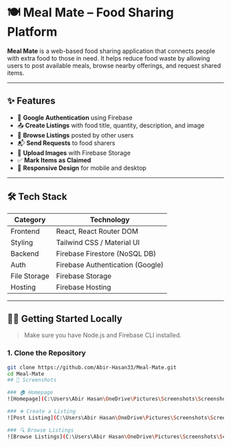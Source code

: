 # 🍽️ Meal Mate – Food Sharing Platform

**Meal Mate** is a web-based food sharing application that connects people with extra food to those in need. It helps reduce food waste by allowing users to post available meals, browse nearby offerings, and request shared items.


---

## ✨ Features

- 🔐 **Google Authentication** using Firebase
- 📤 **Create Listings** with food title, quantity, description, and image
- 🔎 **Browse Listings** posted by other users
- 📬 **Send Requests** to food sharers
- 📁 **Upload Images** with Firebase Storage
- ✅ **Mark Items as Claimed**
- 📱 **Responsive Design** for mobile and desktop

---

## 🛠️ Tech Stack

| Category        | Technology                      |
|----------------|----------------------------------|
| Frontend       | React, React Router DOM          |
| Styling        | Tailwind CSS / Material UI       |
| Backend        | Firebase Firestore (NoSQL DB)    |
| Auth           | Firebase Authentication (Google) |
| File Storage   | Firebase Storage                 |
| Hosting        | Firebase Hosting                 |

---

## 🧑‍💻 Getting Started Locally

> Make sure you have Node.js and Firebase CLI installed.

### 1. Clone the Repository

```bash
git clone https://github.com/Abir-Hasan33/Meal-Mate.git
cd Meal-Mate
## 📸 Screenshots

### 🏠 Homepage
![Homepage](C:\Users\Abir Hasan\OneDrive\Pictures\Screenshots\Screenshot 2025-07-24 235441.png)

### ➕ Create a Listing
![Post Listing](C:\Users\Abir Hasan\OneDrive\Pictures\Screenshots\Screenshot 2025-07-24 235441.png)

### 🔍 Browse Listings
![Browse Listings](C:\Users\Abir Hasan\OneDrive\Pictures\Screenshots\Screenshot 2025-07-24 235441.png)
